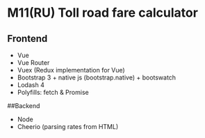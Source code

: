 # M11(RU) Toll road fare calculator

## Frontend
* Vue
* Vue Router
* Vuex (Redux implementation for Vue)
* Bootstrap 3 + native js (bootstrap.native) + bootswatch
* Lodash 4
* Polyfills: fetch & Promise

##Backend
* Node
* Cheerio (parsing rates from HTML)
